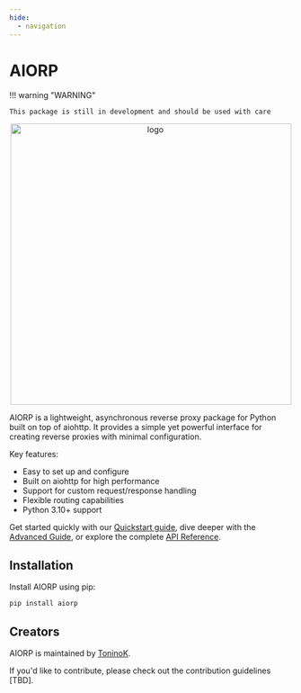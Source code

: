 ```yaml
---
hide:
  - navigation
---
```


# AIORP

!!! warning "WARNING"

    This package is still in development and should be used with care

<div style="text-align: center">
  <img src="./blobs/logo.png" alt="logo" width="500"/>
</div>

AIORP is a lightweight, asynchronous reverse proxy package for Python built on top of aiohttp. It provides a simple yet powerful interface for creating reverse proxies with minimal configuration.

Key features:

- Easy to set up and configure
- Built on aiohttp for high performance
- Support for custom request/response handling
- Flexible routing capabilities
- Python 3.10+ support

Get started quickly with our [Quickstart guide](./quickstart.md), dive deeper
with the [Advanced Guide](./advanced), or explore the complete
[API Reference](./api_reference/BaseHandler.md).

## Installation

Install AIORP using pip:

```bash
pip install aiorp
```

## Creators

AIORP is maintained by [ToninoK](https://github.com/ToninoK).

If you'd like to contribute, please check out the contribution guidelines [TBD].
